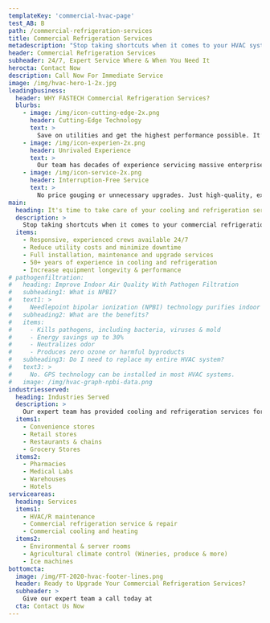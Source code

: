 ```yaml
---
templateKey: 'commercial-hvac-page'
test_AB: B
path: /commercial-refrigeration-services
title: Commercial Refrigeration Services
metadescription: "Stop taking shortcuts when it comes to your HVAC system. With the right service provider and maintenance schedule, you’ll not only save on utility costs, but you’ll have a high-performing cooling system that will last you for years to come."
header: Commercial Refrigeration Services
subheader: 24/7, Expert Service Where & When You Need It
herocta: Contact Now
description: Call Now For Immediate Service
image: /img/hvac-hero-1-2x.jpg
leadingbusiness:
  header: WHY FASTECH Commercial Refrigeration Services?
  blurbs:
    - image: /img/icon-cutting-edge-2x.png
      header: Cutting-Edge Technology
      text: >
        Save on utilities and get the highest performance possible. It’s a win-win for your organization, employee health and the environment.
    - image: /img/icon-experien-2x.png
      header: Unrivaled Experience
      text: >
        Our team has decades of experience servicing massive enterprises to local businesses. You’ll have a partner you can rely on when you need them.
    - image: /img/icon-service-2x.png
      header: Interruption-Free Service
      text: >
        No price gouging or unnecessary upgrades. Just high-quality, expert service that keeps your commercial refrigeration system running smoothly with minimal interruption.
main:
  heading: It's time to take care of your cooling and refrigeration service
  description: >
    Stop taking shortcuts when it comes to your commercial refrigeration system. With the right commercial refrigeration service provider, you’ll not only save on utility costs, but you’ll have a reliable, high-performing refrigeration and cooling system that will last you for years to come.
  items:
    - Responsive, experienced crews available 24/7
    - Reduce utility costs and minimize downtime
    - Full installation, maintenance and upgrade services
    - 50+ years of experience in cooling and refrigeration
    - Increase equipment longevity & performance
# pathogenfiltration:
#   heading: Improve Indoor Air Quality With Pathogen Filtration
#   subheading1: What is NPBI?
#   text1: >
#     Needlepoint bipolar ionization (NPBI) technology purifies indoor air, by eliminating airborne particles, pathogens and odors, including COVID-19. An independent lab test showed GPS air technology had a 90% rate of reduction of coronavirus particles.
#   subheading2: What are the benefits?
#   items:
#     - Kills pathogens, including bacteria, viruses & mold
#     - Energy savings up to 30%
#     - Neutralizes odor
#     - Produces zero ozone or harmful byproducts
#   subheading3: Do I need to replace my entire HVAC system?
#   text3: >
#     No. GPS technology can be installed in most HVAC systems.
#   image: /img/hvac-graph-npbi-data.png
industriesserved:
  heading: Industries Served
  description: >
    Our expert team has provided cooling and refrigeration services for thousands of clients across nearly every industry, including:
  items1:
    - Convenience stores
    - Retail stores
    - Restaurants & chains
    - Grocery Stores
  items2:
    - Pharmacies
    - Medical Labs
    - Warehouses
    - Hotels
serviceareas:
  heading: Services
  items1:
    - HVAC/R maintenance
    - Commercial refrigeration service & repair
    - Commercial cooling and heating
  items2:
    - Environmental & server rooms
    - Agricultural climate control (Wineries, produce & more)
    - Ice machines
bottomcta:
  image: /img/FT-2020-hvac-footer-lines.png
  header: Ready to Upgrade Your Commercial Refrigeration Services?
  subheader: >
    Give our expert team a call today at
  cta: Contact Us Now
---
```

